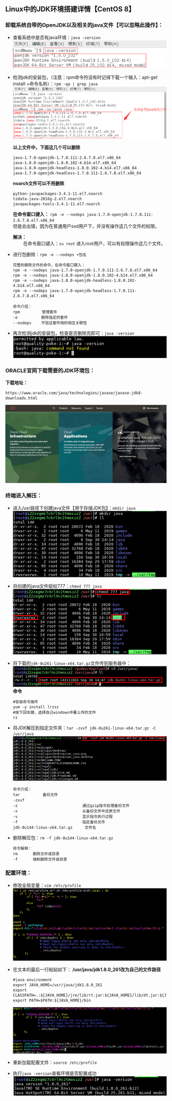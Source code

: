 ## Linux中的JDK环境搭建详情【CentOS 8】

### 卸载系统自带的OpenJDK以及相关的java文件【可以忽略此操作】：
- 查看系统中是否有java环境：`java -version`<br>
![jdk-20200930112855782.png](../resource/linux/jdk-20200930112855782.png)<br>

- 检测jdk的安装包，（注意：rpm命令符没有时记得下载一个输入：apt-get install +命令名称）：`rpm -qa | grep java `<br>
![jdk-20200916014327188.png](../resource/linux/jdk-20200916014327188.png)<br>

    **以上文件中，下面这几个可以删除**<br>
    ```shell
    java-1.7.0-openjdk-1.7.0.111-2.6.7.8.el7.x86_64
    java-1.8.0-openjdk-1.8.0.102-4.b14.el7.x86_64
    java-1.8.0-openjdk-headless-1.8.0.102-4.b14.el7.x86_64
    java-1.7.0-openjdk-headless-1.7.0.111-2.6.7.8.el7.x86_64
    ```
    **noarch文件可以不用删除**<br>
    ```shell
    python-javapackages-3.4.1-11.el7.noarch
    tzdata-java-2016g-2.el7.noarch
    javapackages-tools-3.4.1-11.el7.noarch
    ```

    **在命令窗口键入：**
    `rpm -e --nodeps java-1.7.0-openjdk-1.7.0.111-2.6.7.8.el7.x86_64`<br>
    但是会出错，因为在普通用户sxd用户下，并没有操作这几个文件的权限。

    **解决：**<br>
　　      在命令窗口键入：`su root` 进入root用户，可以有权限操作这几个文件。

- 进行包删除：`rpm -e --nodeps +包名`
    ```shell
    完整的删除文件的命令，在命令窗口键入：
    rpm -e --nodeps java-1.7.0-openjdk-1.7.0.111-2.6.7.8.el7.x86_64
    rpm -e --nodeps java-1.8.0-openjdk-1.8.0.102-4.b14.el7.x86_64
    rpm -e --nodeps java-1.8.0-openjdk-headless-1.8.0.102-4.b14.el7.x86_64
    rpm -e --nodeps java-1.7.0-openjdk-headless-1.7.0.111-2.6.7.8.el7.x86_64
    
    命令介绍：
    rpm 　　　　  管理套件  
    -e　　　　　  删除指定的套件
    --nodeps　　 不验证套件档的相互关联性
    ```

- 再次检测jdk的安装包，检查是否删除完即可：`java -version`
![jdk-20200909160143898.png](../resource/linux/jdk-20200909160143898.png)<br>

### ORACLE官网下载需要的JDK环境包：
**下载地址：**
```shell 
https://www.oracle.com/java/technologies/javase/javase-jdk8-downloads.html
```
![jdk-202009300012252603.gif](../resource/linux/jdk-202009300012252603.gif)<br>

### 终端进入解压：
- 进入/usr路径下创建java文件【用于存储JDK包】：`mkdir java`
![jdk-20200901601446589.png](../resource/linux/jdk-20200901601446589.png)<br>

- 将创建的java文件赋权777：`chmod 777 java`
![jdk-20200901601447139.png](../resource/linux/jdk-20200901601447139.png)<br>

- 将下载的`jdk-8u261-linux-x64.tar.gz`文件传到服务器中：
    ![jdk-20200901601448500.png](../resource/linux/jdk-20200901601448500.png)<br>
    **命令**
    ```shell
    #安装命令插件
    yum -y install lrzsz
    #按下回车键，选择自己windows中要上传的文件
    rz
    ```

- 将JDK解压到指定文件夹：`tar -zxvf jdk-8u261-linux-x64.tar.gz -C /usr/java`
    ![jdk-20200901601449214.png](../resource/linux/jdk-20200901601449214.png)<br>
    ```shell
    命令介绍：
    tar　　　　　　备份文件
    -zxvf　　　　　
    -z　　　　　　 　　　　　　　　    通过gzip指令处理备份文件
    -x　　　　　　　　　　　　　　     从备份文件中还原文件
    -v　　　　　　　　　　　　　　     显示指令执行过程
    -f　　　　　　 　　　　　　　　    指定备份文件
    jdk-8u144-linux-x64.tar.gz　　  文件名
    ```

- 删除解压包：`rm -f jdk-8u144-linux-x64.tar.gz`
    ```shell
    命令解释：
    rm　　　　删除文件或目录
    -f　　　　强制删除文件或目录
    ```

### 配置环境：
- 修改全局变量：`vim /etc/profile`
![jdk-20200901601449728.png](../resource/linux/jdk-20200901601449728.png)<br>

- 在文本的最后一行粘贴如下：
    **/usr/java/jdk1.8.0_261改为自己的文件路径**
    ```shell
    #java environment
    export JAVA_HOME=/usr/java/jdk1.8.0_261
    export CLASSPATH=.:${JAVA_HOME}/jre/lib/rt.jar:${JAVA_HOME}/lib/dt.jar:${JAVA_HOME}/lib/tools.jar
    export PATH=$PATH:${JAVA_HOME}/bin
    ```
    ![jdk-20200901601449801.png](../resource/linux/jdk-20200901601449801.png)<br>

- 重新加载配置文件：`source /etc/profile`

- 执行`java -version`查看环境是否配置成功
![jdk-20200921601449979.png](../resource/linux/jdk-20200921601449979.png)<br>






